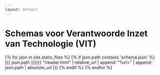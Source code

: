 ```yaml
---
layout: default
---
```

# Schemas voor Verantwoorde Inzet van Technologie (VIT)

{% for json in site.static_files %}
{% if json.path contains 'schema.json' %}
[{{ json.path }}]({{ "/reader.html" | relative_url | append: "?url=" | append: json.path | absolute_url }})
{% endif %}
{% endfor %}
